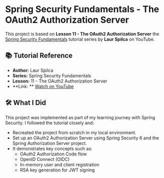 # Spring Security Fundamentals - The OAuth2 Authorization Server

This project is based on **Lesson 11 - The OAuth2 Authorization Server**
the [Spring Security Fundamentals](https://www.youtube.com/playlist?list=PLEocw3gLFc8X_a8hGWGaBnSkPFJmbb8QP) tutorial
series by **Laur Spilca** on
YouTube.

## 📚 Tutorial Reference

- **Author:** Laur Spilca
- **Series:** Spring Security Fundamentals
- **Lesson:** 11 - The OAuth2 Authorization Server
- **Link:
  ** [Watch on YouTube](https://www.youtube.com/watch?v=N0LiMIGCDgg)

## 🛠️ What I Did

This project was implemented as part of my learning journey with Spring Security. I followed the tutorial closely and:

- Recreated the project from scratch in my local environment.
- Set up an OAuth2 Authorization Server using Spring Security 6 and the Spring Authorization Server project.
- It demonstrates key concepts such as:
    - OAuth2 Authorization Code flow
    - OpenID Connect (OIDC)
    - In-memory user and client registration
    - RSA key generation for JWT signing
